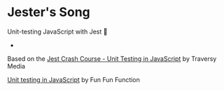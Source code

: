 # Jester's Song
Unit-testing JavaScript with Jest 🍭 

-

Based on the [Jest Crash Course - Unit Testing in JavaScript](https://youtu.be/7r4xVDI2vho) by Traversy Media

[Unit testing in JavaScript](https://www.youtube.com/watch?v=Eu35xM76kKY&list=PL0zVEGEvSaeF_zoW9o66wa_UCNE3a7BEr) by Fun Fun Function
